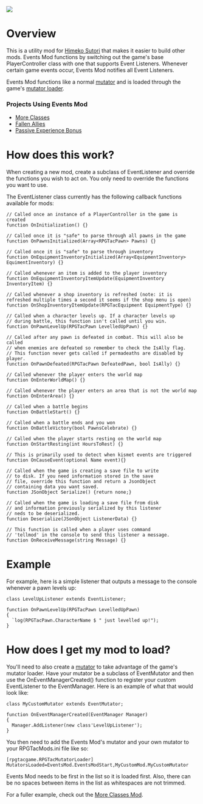 ![](https://i.imgur.com/s1qm4Ak.png)

# Overview
This is a utility mod for [Himeko Sutori](https://himekosutori.com/) that makes it easier to build other mods. Events Mod functions by switching out the game's base PlayerController class with one that supports Event Listeners. Whenever certain game events occur, Events Mod notifies all Event Listeners. 

Events Mod functions like a normal [mutator](https://docs.unrealengine.com/udk/Three/UT3Mods.html#Mutators) and is loaded through the game's [mutator loader](https://store.steampowered.com/news/app/669500/view/3043849366300043709).

### Projects Using Events Mod
* [More Classes](https://github.com/solimodsthings/MoreClassesMod)
* [Fallen Allies](https://github.com/solimodsthings/FallenAlliesMod)
* [Passive Experience Bonus](https://github.com/solimodsthings/PassiveExperienceBonus)

# How does this work?
When creating a new mod, create a subclass of EventListener and override the functions you wish to act on. You only need to override the functions you want to use.

The EventListener class currently has the following callback functions available for mods:

```UnrealScript
// Called once an instance of a PlayerController in the game is created
function OnInitialization() {}

// Called once it is "safe" to parse through all pawns in the game
function OnPawnsInitialized(Array<RPGTacPawn> Pawns) {}

// Called once it is "safe" to parse through inventory
function OnEquipmentInventoryInitialized(Array<EquipmentInventory> EquimentInventory) {}

// Called whenever an item is added to the player inventory
function OnEquipmentInventoryItemUpdate(EquipmentInventory InventoryItem) {}

// Called whenever a shop inventory is refreshed (note: it is refreshed multiple times a second it seems if the shop menu is open)
function OnShopInventoryItemUpdate(RPGTacEquipment EquipmentType) {}

// Called when a character levels up. If a character levels up
// during battle, this function isn't called until you win.
function OnPawnLevelUp(RPGTacPawn LevelledUpPawn) {}

// Called after any pawn is defeated in combat. This will also be called
// when enemies are defeated so remember to check the IsAlly flag.
// This function never gets called if permadeaths are disabled by player.
function OnPawnDefeated(RPGTacPawn DefeatedPawn, bool IsAlly) {}

// Called whenever the player enters the world map
function OnEnterWorldMap() {}

// Called whenever the player enters an area that is not the world map
function OnEnterArea() {}

// Called when a battle begins
function OnBattleStart() {}

// Called when a battle ends and you won
function OnBattleVictory(bool PawnsCelebrate) {}

// Called when the player starts resting on the world map
function OnStartResting(int HoursToRest) {}

// This is primarily used to detect when kismet events are triggered
function OnCauseEvent(optional Name event){}

// Called when the game is creating a save file to write
// to disk. If you need information stored in the save
// file, override this function and return a JsonObject
// containing data you want saved.
function JSonObject Serialize() {return none;}

// Called when the game is loading a save file from disk
// and information previously serialized by this listener
// neds to be deserialized.
function Deserialize(JSonObject ListenerData) {}

// This function is called when a player uses command
// 'tellmod' in the console to send this listener a message.
function OnReceiveMessage(string Message) {}
```

# Example
For example, here is a simple listener that outputs a message to the console whenever a pawn levels up:

```UnrealScript
class LevelUpListener extends EventListener;

function OnPawnLevelUp(RPGTacPawn LevelledUpPawn) 
{
  `log(RPGTacPawn.CharacterName $ " just levelled up!");
}
```

# How does I get my mod to load?
You'll need to also create a [mutator](https://docs.unrealengine.com/udk/Three/UT3Mods.html#Mutators) to take advantage of the game's mutator loader. Have your mutator be a subclass of EventMutator and then use the OnEventManagerCreated() function to register your custom EventListener to the EventManager. Here is an example of what that would look like:

```UnrealScript
class MyCustomMutator extends EventMutator;

function OnEventManagerCreated(EventManager Manager)
{
  Manager.AddListener(new class'LevelUpListener');
}
```

You then need to add the Events Mod's mutator and your own mutator to your RPGTacMods.ini file like so:
```
[rpgtacgame.RPGTacMutatorLoader]
MutatorsLoaded=EventsMod.EventsModStart,MyCustomMod.MyCustomMutator
```
Events Mod needs to be first in the list so it is loaded first. Also, there can be no spaces between items in the list as whitespaces are not trimmed.

For a fuller example, check out the [More Classes Mod](https://github.com/solimodsthings/MoreClassesMod).


